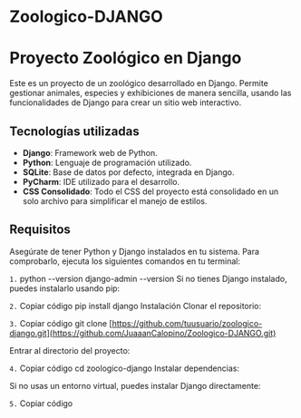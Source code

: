 # Zoologico-DJANGO
# Proyecto Zoológico en Django

Este es un proyecto de un zoológico desarrollado en Django. Permite gestionar animales, especies y exhibiciones de manera sencilla, usando las funcionalidades de Django para crear un sitio web interactivo.

## Tecnologías utilizadas

- **Django**: Framework web de Python.
- **Python**: Lenguaje de programación utilizado.
- **SQLite**: Base de datos por defecto, integrada en Django.
- **PyCharm**: IDE utilizado para el desarrollo.
- **CSS Consolidado**: Todo el CSS del proyecto está consolidado en un solo archivo para simplificar el manejo de estilos.

## Requisitos

Asegúrate de tener Python y Django instalados en tu sistema. Para comprobarlo, ejecuta los siguientes comandos en tu terminal:

```1.```
python --version
django-admin --version
Si no tienes Django instalado, puedes instalarlo usando pip:

```2.```
Copiar código
pip install django
Instalación
Clonar el repositorio:

```3.```
Copiar código
git clone [https://github.com/tuusuario/zoologico-django.git](https://github.com/JuaaanCalopino/Zoologico-DJANGO.git)

Entrar al directorio del proyecto:

```4.```
Copiar código
cd zoologico-django
Instalar dependencias:

Si no usas un entorno virtual, puedes instalar Django directamente:

```5.```
Copiar código
